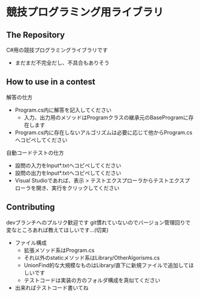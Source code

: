 # 競技プログラミング用ライブラリ

## The Repository

C#用の競技プログラミングライブラリです

- まだまだ不完全だし、不具合もありそう

## How to use in a contest

解答の仕方

- Program.cs内に解答を記入してください
  - 入力、出力用のメソッドはProgramクラスの継承元のBaseProgramに存在します
- Program.cs内に存在しないアルゴリズムは必要に応じて他からProgram.csへコピペしてください

自動コードテストの仕方

- 設問の入力をInput*.txtへコピペしてください
- 設問の出力をInput*.txtへコピペしてください
- Visual Studioであれば、表示 > テストエクスプローラからテストエクスプローラを開き、実行をクリックしてください

## Contributing

devブランチへのプルリク歓迎です
git慣れていないのでバージョン管理回りで変なところあれば教えてほしいです...(切実)

- ファイル構成
  - 拡張メソッド系はProgram.cs
  - それ以外のstaticメソッド系はLibrary/OtherAlgorisms.cs
  - UnionFind的な大規模なものはLibrary/直下に新規ファイルで追加してほしいです
  - テストコードは実装の方のフォルダ構成を真似てください
- 出来ればテストコード書いてね
